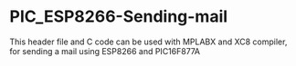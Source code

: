 # PIC_ESP8266-Sending-mail
This header file and C code can be used with MPLABX and XC8 compiler, for sending a mail using ESP8266 and PIC16F877A
